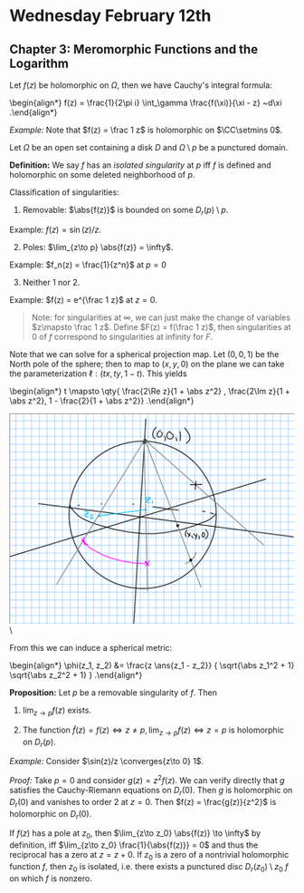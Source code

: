 # Wednesday February 12th

## Chapter 3: Meromorphic Functions and the Logarithm

Let $f(z)$ be holomorphic on $\Omega$, then we have Cauchy's integral formula:

\begin{align*}
f(z) = \frac{1}{2\pi i} \int_\gamma \frac{f(\xi)}{\xi - z} ~d\xi
.\end{align*}

*Example:*
Note that $f(z) = \frac 1 z$ is holomorphic on $\CC\setmins 0$.

Let $\Omega$ be an open set containing a disk $D$ and $\Omega\setminus p$ be a punctured domain.

**Definition:**
We say $f$ has an *isolated singularity* at $p$ iff $f$ is defined and holomorphic on some deleted neighborhood of $p$.

Classification of singularities:

1. Removable: $\abs{f(z)}$ is bounded on some $D_r(p) \setminus p$.

  Example: $f(z) = \sin(z)/z$.

2. Poles: $\lim_{z\to p} \abs{f(z)} = \infty$.
  
  Example: $f_n(z) = \frac{1}{z^n}$ at $p=0$

3. Neither 1 nor 2.

  Example: $f(z) = e^{\frac 1 z}$ at $z=0$.

> Note: for singularities at $\infty$, we can just make the change of variables $z\mapsto \frac 1 z$.
> Define $F(z) = f(\frac 1 z)$, then singularities at 0 of $f$ correspond to singularities at infinity for $F$.

Note that we can solve for a spherical projection map.
Let $(0,0,1)$ be the North pole of the sphere; then to map to $(x, y, 0)$ on the plane we can take the parameterization $\ell: (tx, ty, 1-t)$.
This yields

\begin{align*}
t \mapsto \qty{ \frac{2\Re z}{1 + \abs z^2} , \frac{2\Im z}{1 + \abs z^2}, 1 - \frac{2}{1 + \abs z^2}}
.\end{align*}

![Image](figures/2020-02-12-14:05.png)\

From this we can induce a spherical metric:

\begin{align*}
\phi(z_1, z_2) &= \frac{z \ans{z_1 - z_2}} { \sqrt{\abs z_1^2 + 1} \sqrt{\abs z_2^2 + 1}  }
.\end{align*}


**Proposition:**
Let $p$ be a removable singularity of $f$.
Then

1. $\lim_{z\to p} f(z)$ exists.

2. The function $\tilde f(z) = f(z) \iff z\neq p, \lim_{z\to p} f(z) \iff z=p$ is holomorphic on $D_r(p)$.

*Example:*
Consider $\sin(z)/z \converges{z\to 0} 1$.

*Proof:*
Take $p=0$ and consider $g(z) = z^2 f(z)$.
We can verify directly that $g$ satisfies the Cauchy-Riemann equations on $D_r(0)$.
Then $g$ is holomorphic on $D_r(0)$ and vanishes to order 2 at $z=0$.
Then $f(z) = \frac{g(z)}{z^2}$ is holomorphic on $D_r(0)$.

If $f(z)$ has a pole at $z_0$, then $\lim_{z\to z_0} \abs{f(z)} \to \infty$ by definition, iff $\lim_{z\to z_0} \frac{1}{\abs{f(z)}} = 0$ and thus the reciprocal has a zero at $z=z+0$.
If $z_0$ is a zero of a nontrivial holomorphic function $f$, then $z_0$ is isolated, i.e. there exists a punctured disc $D_r(z_0)\setminus z_0$ $f$ on which $f$ is nonzero.


